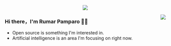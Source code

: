 <p align="center">
  <img alig src="https://github.com/SuperSupeng/SuperSupeng/blob/master/about.gif](https://github.com/CODEX-17/CODEX-17/blob/main/Rumar%20C.%20Pamparo.gif" />
</p>

<img align="right" src="https://github-readme-stats.vercel.app/api?username=SuperSupeng&show_icons=true&icon_color=CE1D2D&text_color=718096&bg_color=00000000&hide_title=true&hide_border=true" />

### Hi there，I'm Rumar Pamparo 🙋‍♂️

- Open source is something I'm interested in.
- Artificial intelligence is an area I'm focusing on right now.
